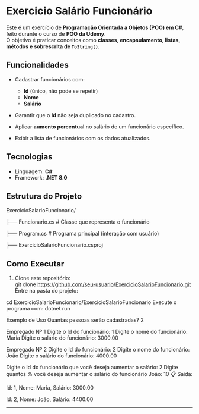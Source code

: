 # Exercicio Salário Funcionário  

Este é um exercício de **Programação Orientada a Objetos (POO) em C#**, feito durante o curso de **POO da Udemy**.  
O objetivo é praticar conceitos como **classes, encapsulamento, listas, métodos e sobrescrita de `ToString()`**.  

## Funcionalidades  

- Cadastrar funcionários com:
  - **Id** (único, não pode se repetir)  
  - **Nome**  
  - **Salário**  

- Garantir que o **Id** não seja duplicado no cadastro.  
- Aplicar **aumento percentual** no salário de um funcionário específico.  
- Exibir a lista de funcionários com os dados atualizados.  

## Tecnologias  

- Linguagem: **C#**  
- Framework: **.NET 8.0**  

## Estrutura do Projeto  

ExercicioSalarioFuncionario/

├── Funcionario.cs # Classe que representa o funcionário

├── Program.cs # Programa principal (interação com usuário)

├── ExercicioSalarioFuncionario.csproj


## Como Executar  

1. Clone este repositório:  
    git clone https://github.com/seu-usuario/ExercicioSalarioFuncionario.git
Entre na pasta do projeto:

cd ExercicioSalarioFuncionario/ExercicioSalarioFuncionario
Execute o programa com:
dotnet run

 Exemplo de Uso
Quantas pessoas serão cadastradas? 2

Empregado Nº 1
Digite o Id do funcionário: 1
Digite o nome do funcionário: Maria
Digite o salário do funcionário: 3000.00

Empregado Nº 2
Digite o Id do funcionário: 2
Digite o nome do funcionário: João
Digite o salário do funcionário: 4000.00

Digite o Id do funcionário que você deseja aumentar o salário: 2
Digite quantos % você deseja aumentar o salário do funcionário João: 10
📋 Saída:

Id: 1, Nome: Maria, Salário: 3000.00

Id: 2, Nome: João, Salário: 4400.00

---
